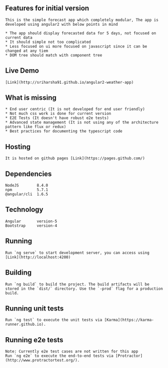 Features for initial version
----------------------------
	This is the simple forecast app which completely modular, The app is developed using angular2 with below points in mind
	
	* The app should display forecasted data for 5 days, not focused on current data
	* It should simple not too complicated
	* Less focused on ui more focused on javascript since it can be changed at any tiem
	* DOM tree should match with component tree 			
	
Live Demo
---------
	[Link](http://sriharsha91.github.io/angular2-weather-app)
		
What is missing
---------------

	* End user centric (It is not developed for end user friendly)
	* Not much css work is done for current version
	* E2E Tests (It doesn't have robust e2e tests)
	* Advanced state management (It is not using any of the architecture pattern like flux or redux)
	* Best practices for documenting the typescript code 
	
Hosting
-------
	It is hosted on github pages [Link](https://pages.github.com/)

Dependencies
-------------
	NodeJS        8.4.0
	npm           5.7.1
	@angular/cli  1.6.5
	
Technology
---------
	Angular       version-5
	Bootstrap     version-4	

Running
--------
	Run `ng serve` to start development server, you can access using [Link](http://localhost:4200)

Building
---------
	Run `ng build` to build the project. The build artifacts will be stored in the `dist/` directory. Use the `-prod` flag for a production build.

Running unit tests
--------------------
	Run `ng test` to execute the unit tests via [Karma](https://karma-runner.github.io).

Running e2e tests
-------------------
	Note: Currently e2e test cases are not written for this app
	Run `ng e2e` to execute the end-to-end tests via [Protractor](http://www.protractortest.org/).
